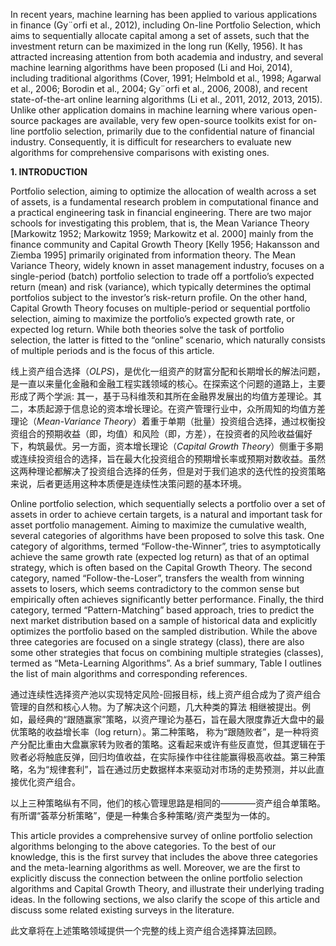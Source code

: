 In recent years, machine learning has been applied to various applications in finance (Gy¨orfi et al.,
2012), including On-line Portfolio Selection, which aims to sequentially allocate capital among a
set of assets, such that the investment return can be maximized in the long run (Kelly, 1956). It
has attracted increasing attention from both academia and industry, and several machine learning
algorithms have been proposed (Li and Hoi, 2014), including traditional algorithms (Cover, 1991;
Helmbold et al., 1998; Agarwal et al., 2006; Borodin et al., 2004; Gy¨orfi et al., 2006, 2008), and
recent state-of-the-art online learning algorithms (Li et al., 2011, 2012, 2013, 2015). Unlike other
application domains in machine learning where various open-source packages are available, very
few open-source toolkits exist for on-line portfolio selection, primarily due to the confidential
nature of financial industry. Consequently, it is difficult for researchers to evaluate new algorithms
for comprehensive comparisons with existing ones.

**1. INTRODUCTION** 

Portfolio selection, aiming to optimize the allocation of wealth across a set of assets, is a fundamental research problem in computational finance and a practical engineering task in financial
engineering. There are two major schools for investigating this problem, that is, the Mean Variance Theory [Markowitz 1952; Markowitz 1959; Markowitz et al. 2000] mainly from the finance
community and Capital Growth Theory [Kelly 1956; Hakansson and Ziemba 1995] primarily originated from information theory. The Mean Variance Theory, widely known in asset management
industry, focuses on a single-period (batch) portfolio selection to trade off a portfolio’s expected
return (mean) and risk (variance), which typically determines the optimal portfolios subject to the
investor’s risk-return profile. On the other hand, Capital Growth Theory focuses on multiple-period
or sequential portfolio selection, aiming to maximize the portfolio’s expected growth rate, or expected log return. While both theories solve the task of portfolio selection, the latter is fitted to the
“online” scenario, which naturally consists of multiple periods and is the focus of this article.

线上资产组合选择（*OLPS*)，是优化一组资产的财富分配和长期增长的解法问题，是一直以来量化金融和金融工程实践领域的核心。在探索这个问题的道路上，主要形成了两个学派: 其一，基于马科维茨和其所在金融界发展出的均值方差理论。其二，本质起源于信息论的资本增长理论。在资产管理行业中，众所周知的均值方差理论（*Mean-Variance Theory*）着重于单期（批量）投资组合选择，通过权衡投资组合的预期收益（即，均值）和风险（即，方差），在投资者的风险收益偏好下，构筑最优。另一方面，资本增长理论（*Capital Growth Theory*）侧重于多期或连续投资组合的选择，旨在最大化投资组合的预期增长率或预期对数收益。虽然这两种理论都解决了投资组合选择的任务，但是对于我们追求的迭代性的投资策略来说，后者更适用这种本质便是连续性决策问题的基本环境。

Online portfolio selection, which sequentially selects a portfolio over a set of assets in order to
achieve certain targets, is a natural and important task for asset portfolio management. Aiming to
maximize the cumulative wealth, several categories of algorithms have been proposed to solve this
task. One category of algorithms, termed “Follow-the-Winner”, tries to asymptotically achieve the
same growth rate (expected log return) as that of an optimal strategy, which is often based on the
Capital Growth Theory. The second category, named “Follow-the-Loser”, transfers the wealth from
winning assets to losers, which seems contradictory to the common sense but empirically often
achieves significantly better performance. Finally, the third category, termed “Pattern-Matching”
based approach, tries to predict the next market distribution based on a sample of historical data and
explicitly optimizes the portfolio based on the sampled distribution. While the above three categories
are focused on a single strategy (class), there are also some other strategies that focus on combining
multiple strategies (classes), termed as “Meta-Learning Algorithms”. As a brief summary, Table I
outlines the list of main algorithms and corresponding references.

通过连续性选择资产池以实现特定风险-回报目标，线上资产组合成为了资产组合管理的自然和核心人物。为了解决这个问题，几大种类的算法
相继被提出。例如，最经典的“跟随赢家”策略，以资产理论为基石，旨在最大限度靠近大盘中的最优策略的收益增长率（log return）。第二种策略，
称为“跟随败者”，是一种将资产分配比重由大盘赢家转为败者的策略。这看起来或许有些反直觉，但其逻辑在于败者必将触底反弹，回归均值收益，在实际操作中往往能赢得极高收益。第三种策略，名为“规律套利”，旨在通过历史数据样本来驱动对市场的走势预测，并以此直接优化资产组合。

以上三种策略纵有不同，他们的核心管理思路是相同的————资产组合单策略。有所谓“荟萃分析策略”，便是一种集合多种策略/资产类型为一体的。

This article provides a comprehensive survey of online portfolio selection algorithms belonging
to the above categories. To the best of our knowledge, this is the first survey that includes the above
three categories and the meta-learning algorithms as well. Moreover, we are the first to explicitly
discuss the connection between the online portfolio selection algorithms and Capital Growth Theory, and illustrate their underlying trading ideas. In the following sections, we also clarify the scope
of this article and discuss some related existing surveys in the literature.

此文章将在上述策略领域提供一个完整的线上资产组合选择算法回顾。

